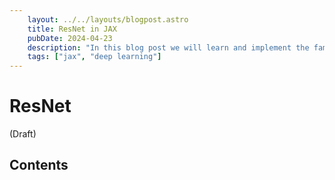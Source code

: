 ```yaml
---
    layout: ../../layouts/blogpost.astro
    title: ResNet in JAX
    pubDate: 2024-04-23
    description: "In this blog post we will learn and implement the famous ResNet model"
    tags: ["jax", "deep learning"]
---
```


# ResNet

(Draft)

## Contents
